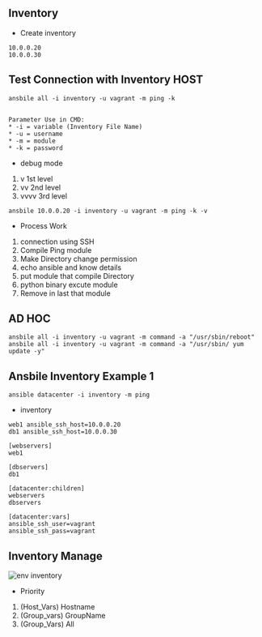 ## Inventory

- Create inventory

```
10.0.0.20
10.0.0.30
```

## Test Connection with Inventory HOST
```
ansbile all -i inventory -u vagrant -m ping -k


Parameter Use in CMD:
* -i = variable (Inventory File Name)
* -u = username
* -m = module
* -k = password
```

- debug mode
1. v 1st level
2. vv 2nd level
3. vvvv 3rd level

```
ansbile 10.0.0.20 -i inventory -u vagrant -m ping -k -v
```
- Process Work

1. connection using SSH
2. Compile Ping module
3. Make Directory change permission
4. echo ansible and know details
5. put module that compile Directory
6. python binary excute module
7. Remove in last that module

## AD HOC
```
ansbile all -i inventory -u vagrant -m command -a "/usr/sbin/reboot"
ansbile all -i inventory -u vagrant -m command -a "/usr/sbin/ yum update -y"
```

## Ansbile Inventory Example 1
```
ansible datacenter -i inventory -m ping
```
- inventory
```
web1 ansible_ssh_host=10.0.0.20
db1 ansible_ssh_host=10.0.0.30

[webservers]
web1

[dbservers]
db1

[datacenter:children]
webservers
dbservers

[datacenter:vars]
ansible_ssh_user=vagrant
ansible_ssh_pass=vagrant
```

## Inventory Manage
![env inventory](https://user-images.githubusercontent.com/22466745/31010986-5caedad4-a52a-11e7-8c47-71b005652b0c.PNG)

- Priority
1. (Host_Vars) Hostname
2. (Group_vars) GroupName
3. (Group_Vars) All
